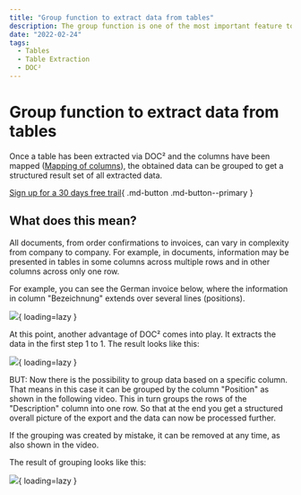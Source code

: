 ```yaml
---
title: "Group function to extract data from tables"
description: The group function is one of the most important feature to extract data form tables. Once a table has been extracted via DOC² and the columns have been mapped the obtained data can be grouped to get a structured result set of all extracted data.
date: "2022-02-24"
tags:
  - Tables
  - Table Extraction
  - DOC²
---
```


# Group function to extract data from tables

Once a table has been extracted via DOC² and the columns have been mapped ([Mapping of columns](/doc2/table-extraction/mapping-of-columns/)), the obtained data can be grouped to get a structured result set of all extracted data.

[Sign up for a 30 days free trail](https://app.polydocs.io){ .md-button .md-button--primary }

## What does this mean?

All documents, from order confirmations to invoices, can vary in complexity from company to company. For example, in documents, information may be presented in tables in some columns across multiple rows and in other columns across only one row.

For example, you can see the German invoice below, where the information in column "Bezeichnung" extends over several lines (positions).

![](/_images/doc2/image-30-1024x636.png){ loading=lazy }

At this point, another advantage of DOC² comes into play. It extracts the data in the first step 1 to 1. The result looks like this:

![](/_images/doc2/image-31-1024x633.png){ loading=lazy }

BUT: Now there is the possibility to group data based on a specific column. That means in this case it can be grouped by the column "Position" as shown in the following video. This in turn groups the rows of the "Description" column into one row. So that at the end you get a structured overall picture of the export and the data can now be processed further.

If the grouping was created by mistake, it can be removed at any time, as also shown in the video.

The result of grouping looks like this:

![](/_images/doc2/image-32-1024x567.png){ loading=lazy }
